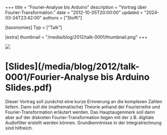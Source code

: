 +++
title = "Fourier-Analyse bis Arduino"
description = "Vortrag über Fourier-Transformation."
date = "2012-10-05T20:00:00"
updated = "2024-03-24T23:42:00"
authors = ["Stoffi"]

[taxonomies]
Typ = ["Talk"]

[extra]
thumbnail = "/media/blog/2012/talk-0001/thumbnail.png"
+++

[![](/media/blog/2012/talk-0001/cover.png)](https://youtube.com/watch?v=bS7OyGMewHU)

# [Slides](/media/blog/2012/talk-0001/Fourier-Analyse bis Arduino Slides.pdf)

Dieser Vortrag soll zunächst eine kurze Erinnerung an die komplexen Zahlen
liefern. Dann soll die (mathematische) Theorie anhand der Fourierreihe und
Fourier-Transformation erläutert werden. Das Hauptaugenmerk soll dann aber auf
der diskreten Fourier-Transformation liegen mit der z.B. digitale Audiofilter
erstellt werden können. Grundkenntnisse in der Integralrechnung sind hilfreich.
